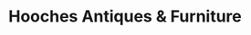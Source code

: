 ---
title: "Hooches Antiques & Furniture"
url: /syracuse/hooches-antiques-and-furniture/
shop: antiques
---